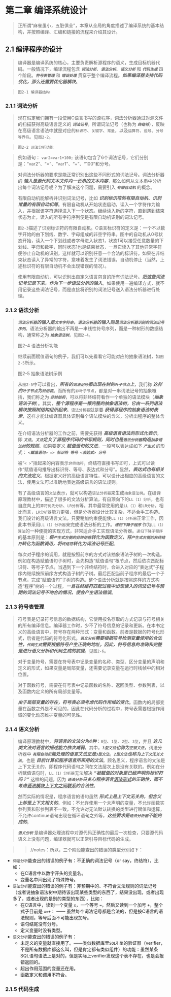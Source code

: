 
# 第二章 编译系统设计
> 正所谓“麻雀虽小，五脏俱全”，本章从全局的角度描述了编译系统的基本结构，并按照编译、汇编和链接的流程来介绍其设计。

## 2.1 编译程序的设计
> 编译器是编译系统的核心，主要负责解析源程序的语义，生成目标机器代码。一般情况下，编译流程包含 ***`词法分析`***、***`语法分析`***、***`语义分析`*** 和 ***`代码生成`*** 四个阶段。***`符号表管理`*** 和 ***`错误处理`*** 贯穿于整个编译流程。***如果编译器支持代码优化，那么还需要优化器模块***。

> `图2-1 编译器结构`

### 2.1.1 词法分析
> 现在假定我们拥有一段使用C语言书写的源程序，词法分析器通过对源文件的扫描获得高级语言定义的 ***`词法记号`***。所谓词法记号（也称为 ***`终结符`***），反映在高级语言语法中就是对应的`标识符`、`关键字`、`常量`，以及`运算符`、`逗号`、`分号等界符`。见`图2-2`。

> `图2-2 词法分析功能`

> 例如语句： `var2=var1+100;` 该语句包含了6个词法记号，它们分别是：“var2”、“=”、“var1”、“+”、“100”和分号。

> 对词法分析器的要求是能正常识别出这些不同形式的词法记号。词法分析器的 ***输入是源代码文本文件内一长串的文本内容***，那么如何从文本串中分析出每个词法记号呢？为了解决这个问题，需要引入 ***`有限自动机`*** 的概念。
> 
> 有限自动机能解析并识别词法记号，比如 ***识别标识符的有限自动机、识别常量的有限自动机等***。有限自动机从开始状态启动，读入一个字符作为输入，并根据该字符选择进入下一个状态。继续读入新的字符，直到遇到结束状态为止，读入的所有字符序列便是有限自动机识别的词法记号。
> 
> `图2-3`描述了识别标识符的有限自动机。C语言标识符的定义是：一个不以数字开始的由下划线、数字、字母组成的非空字符串。图中的自动机从0号状态开始，读入一个下划线或者字母进入状态1，状态1可以接受任意数量的下划线、字母和数字，同时状态1也是结束状态，一旦它读入了其他异常字符便停止自动机的识别，这样就可以识别任意一个合法的标识符。如果在非结束状态读入了异常的字符，意味着发生了词法错误，自动机停止（当然，上述标识符的有限自动机不会出现错误的情况）。

> 使用有限自动机，可以识别出自定义语言包含的所有词法记号。***把这些词法记号记录下来，作为下一步语法分析的输入***。如果使用一遍编译方式，就不用记录这些词法记号，而是直接将识别的词法记号送入语法分析器进行处理。

### 2.1.2 语法分析
> ***`词法分析器`的输入是`文本字符串`，`语法分析器`的输入则是`词法分析器识别的词法记号序列`***。语法分析器的输出不再是一串线性符号序列，而是一种树形的数据结构，通常称之为 ***`抽象语法树`***。见`图2-4`。
>
> 图2-4 语法分析功能

> 继续前面赋值语句的例子，我们可以先看看它可能对应的抽象语法树，如`图2-5`所示。
> 
> 图2-5 抽象语法树示例

> 从`图2-5`中可以看出，***所有的`词法记号`都出现在树的`叶子节点`上***，我们称 ***这样的`叶子节点`为`终结符`***。而所有的`非叶子节点`，都是对一串词法记号的抽象概括，我们称之为 ***`非终结符`***，可以将非终结符看作一个单独的语法模块（***抽象语法子树***）。其实，***整个源程序是一棵完整的抽象语法树，它由一系列语法模块按照树结构组织起来***。`语法分析器`就是要 ***获得源程序的抽象语法树表示***，这样才能让编译器具体识别每个语法模块的含义，分析出程序的整体含义。
> 
> 在介绍语法分析器的工作之前，需要先获得 ***高级语言语法的形式化表示***，即 ***`文法`***。***`文法`定义了源程序代码的书写规则，同时也是`语法分析器`构造`抽象语法树`的规则***。如果要定义 ***赋值语句的文法***，一般可以表达成如下 ***`产生式`*** 的形式： ***`<赋值语句> => 标识符 等号 <表达式> 分号`***
> 
> 被“`< >`”括起来的内容表示`非终结符`，终结符直接书写即可，上式可以读作“赋值语句推导出标识符、等号、表达式和分号”。显然，***表达式也有相关的文法定义***。根据定义好的高级语言特性，可以设计出相应的高级语言的文法，使用文法可以准确地表达高级语言的语法规则。
> 
> 有了高级语言的`文法`表示，就可以构造`语法分析器`来生成`抽象语法树`。在编译原理教材中，描述了很多的文法分析算法，有自顶向下的`LL（1）分析`，也有自底向上的`算符优先分析`、`LR分析`等。其中最常使用的是`LL（1）`和`LR分析`。相比而言，`LR分析器`能力更强，但是分析器设计比较复杂，不适合手工构造。我们设计的高级语言文法，只要稍加约束便能使`LL（1）分析器`正常工作，因此本书采用`LL（1）分析器`来完成语法分析的工作。***`递归下降子程序`*** 作为`LL（1）算法`的一种便捷的实现方式，非常适合手工实现语法分析器。`递归下降子程序`的基本原则是：***将`产生式左侧的非终结符`转化为函数定义，将`产生式右侧的非终结符`转化为函数调用，将`终结符`转化为词法记号匹配***。

> 每次对子程序的调用，就是按照前序的方式对该抽象语法子树的一次构造。例如在构造赋值语句子树时，会先构造“赋值语句”根节点，然后依次匹配标识符、等号子节点。当遇到下一个非终结符时，会进入对应的“表达式”子程序内继续按照前序方式构造子树的子树。最后匹配当前子程序的最后一个子节点，完成“赋值语句”子树的构造。整个语法分析就是按照这样的方式构造“程序”树的一个过程，***一旦在终结符匹配过程中出现读入的词法记号与预期的词法记号不吻合的情况，便会产生语法错误***。

### 2.1.3 符号表管理
> 符号表是记录符号信息的数据结构，它使用按名存取的方式记录与符号相关的所有编译信息。编译器工作时，少不了符号信息的记录和更新。在本书定义的高级语言中，符号存在两种形式：变量和函数。前者是数据的符号化形式，后者是代码的符号化形式。***`语义分析`需要根据符号检测变量使用的合法性，`代码生成`需要根据符号产生正确的地址，因此，符号信息的准确和完整是进行语义分析和代码生成的前提***。见`图2-6`。

> 对于变量符号，需要在符号表中记录变量的名称、类型、区分变量的声明和定义的形式，如果变量是局部变量，还需要记录变量在运行时栈帧中的相对位置。

> 对于函数符号，需要在符号表中记录函数的名称、返回类型、参数列表，以及函数内定义的所有局部变量等。

> ***由于局部变量的存在，符号表必须考虑代码作用域的变化***。函数内的局部变量在函数之外是不可见的，因此在代码分析的过程中，符号表需要根据作用域的变化动态维护变量的可见性。

### 2.1.4 语义分析
> 编译原理教材中，***将语言的文法分为4种***：`0型`、`1型`、`2型`、`3型`，并且 ***这几类文法对语言的描述能力依次减弱***。其中，***`3型文法`也称为`正规文法`***，词法分析器中 ***`有限自动机`能处理的语言文法正是`3型文法`***。***`2型文法`也称为`上下文无关文法`***，也是 ***目前计算机程序语言所采用的文法***。顾名思义，程序语言的文法是上下文无关的，即程序代码语句之间在文法层次上是没有关联的。例如在分析赋值语句时，`LL（1）分析器`无法解决 ***“被赋值的对象是已经声明的标识符吗？”*** 这样的问题，因为 ***`语法分析`只关心程序语言<ins>语法形式</ins>的正确性，而不考虑<ins>语法模块上下文之间联系</ins>的合法性***。
> 
> 然而实际的情况是，程序语言的语句虽然 ***形式上是上下文无关的，但含义上却是上下文相关的***。例如：不允许使用一个未声明的变量，不允许函数实参列表和形参列表不一致，不允许对无法默认转换的类型进行赋值和运算，不允许continue语句出现在循环语句之外等，***这些要求是`语法分析器`不能完成的***。

> ***`语义分析`*** 是编译器处理流程中对源代码正确性的最后一次检查，只要源代码语义上没有问题，编译器就可以正常引导目标代码的生成。

>> //notes：所以，三个阶段能查出的错误的类型分别如下：
- `词法分析`能查出的错误的例子有：不正确的词法记号（or say，终结符），比如：
  * 在C语言中以数字开头的变量名。
  * 变量名中间出现了特殊符号。
- `语法分析`能查出的错误的例子有：非预期中的、不符合文法规则的词法记号（或者说抽象语法树中期待该出现某些类型的东西了，结果没出现，或者出现多了，或者出现的是别的类型的东西），比如：
  * 在C语言中，读到一个变量 `x`，一个等号 `=`，然后又读到一个加号 `+`，整个式子目前是 `x=+`： —— 虽然每个词法记号都是合法的，但是按C语言的语法规则，等号后面不可能出现加号。
  * 语句结尾没有分号。
  * 定义变量时没有类型。
- `语义分析`能查出的错误的例子有：
  * 未定义的变量就直接用了。——类似数据库里`SQL引擎`的验证器（verifier，不是所有数据库都这么叫，但是肯定都有类似组件）的功能：虽然某条SQL语句语法上是对的，但是实际上verifier发现这个表不存在，也是会报错返回的。
  * 超出作用范围的变量还在用。
  * 函数定义和调用不符合。

### 2.1.5 代码生成
